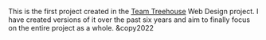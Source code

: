 This is the first project created in the <a href="" target="_blank">Team Treehouse</a> Web Design project.  I have created versions of it over the past six years and aim to finally focus on the entire project as a whole.  &copy2022